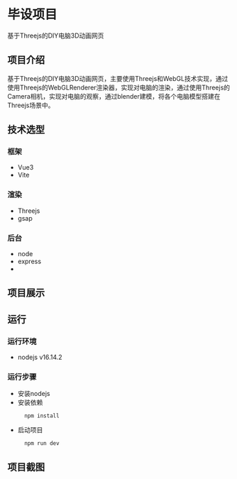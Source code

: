 # 毕设项目

基于Threejs的DIY电脑3D动画网页

## 项目介绍

基于Threejs的DIY电脑3D动画网页，主要使用Threejs和WebGL技术实现，通过使用Threejs的WebGLRenderer渲染器，实现对电脑的渲染，通过使用Threejs的Camera相机，实现对电脑的观察，通过blender建模，将各个电脑模型搭建在Threejs场景中。

## 技术选型
### 框架
- Vue3
- Vite

### 渲染
- Threejs
- gsap

### 后台
- node
- express
- 

## 项目展示


## 运行
### 运行环境
- nodejs v16.14.2

### 运行步骤
- 安装nodejs
- 安装依赖
  ```
    npm install
  ```
- 启动项目
  ```
    npm run dev
  ```

## 项目截图

